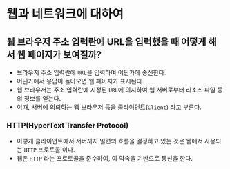 # 웹과 네트워크에 대하여

## 웹 브라우저 주소 입력란에 URL을 입력했을 때 어떻게 해서 웹 페이지가 보여질까?

- 브라우저 주소 입력란에 `URL`을 입력하여 어딘가에 송신한다.
- 어딘가에서 응답이 돌아오면 웹 페이지가 표시된다.
- 웹 브라우저는 주소 입력란에 지정된 `URL`에 의지하여 웹 서버로부터 리소스 파일 등의 정보를 얻는다.
- 이때, 서버에 의뢰하는 웹 브라우저 등을 클라이언트(`Client`) 라고 부른다.

### HTTP(HyperText Transfer Protocol)
- 이렇게 클라이언트에서 서버까지 일련의 흐름을 결정하고 있는 것은 웹에서 사용되는 `HTTP` 프로토콜 이다.
- 웹은 `HTTP` 라는 프로토콜을 준수하여, 이 약속을 기반으로 통신을 한다.